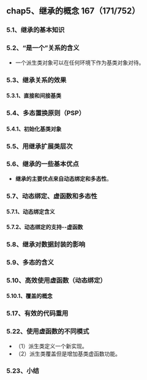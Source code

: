 ## chap5、继承的概念 167（171/752）

### 5.1、继承的基本知识

### 5.2、“是一个”关系的含义

+ 一个派生类对象可以在任何环境下作为基类对象对待。

### 5.3、继承关系的效果

#### 5.3.1、直接和间接基类

### 5.4、多态置换原则（PSP）

#### 5.4.1、初始化基类对象

### 5.5、用继承扩展类层次

### 5.6、继承的一些基本优点

+ **继承的主要优点来自动态绑定和多态性**。

### 5.7、动态绑定、虚函数和多态性

#### 5.7.1、动态绑定含义

#### 5.7.2、动态绑定的支持--虚函数

### 5.8、继承对数据封装的影响

### 5.9、多态的含义

### 5.10、高效使用虚函数（动态绑定）

#### 5.10.1、覆盖的概念

### 5.17、有效的代码重用

### 5.22、使用虚函数的不同模式

+ （1）派生类定义一个新实现。
+ （2）派生类覆盖但是增加基类虚函数功能。

### 5.23、小结
